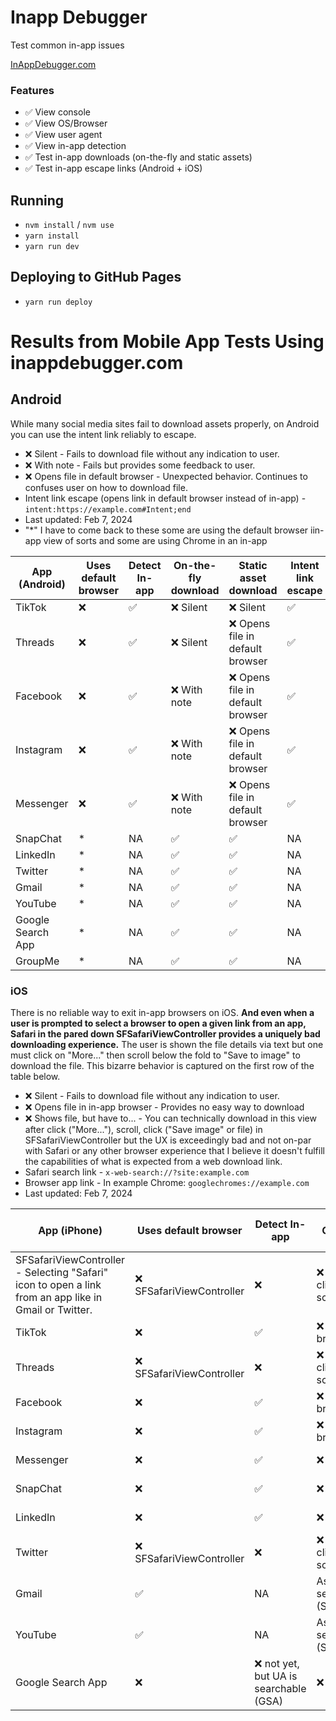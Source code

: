 # Inapp Debugger

Test common in-app issues

[InAppDebugger.com](https://inappdebugger.com)

### Features

- ✅ View console
- ✅ View OS/Browser
- ✅ View user agent
- ✅ View in-app detection
- ✅ Test in-app downloads (on-the-fly and static assets)
- ✅ Test in-app escape links (Android + iOS)

## Running

- `nvm install` / `nvm use`
- `yarn install`
- `yarn run dev`

## Deploying to GitHub Pages

- `yarn run deploy`

# Results from Mobile App Tests Using inappdebugger.com

## Android

While many social media sites fail to download assets properly, on Android you can use the intent link reliably to escape.

- ❌ Silent - Fails to download file without any indication to user.
- ❌ With note - Fails but provides some feedback to user.
- ❌ Opens file in default browser - Unexpected behavior. Continues to confuses user on how to download file.
- Intent link escape (opens link in default browser instead of in-app) - `intent:https://example.com#Intent;end`
- Last updated: Feb 7, 2024
- "\*" I have to come back to these some are using the default browser iin-app view of sorts and some are using Chrome in an in-app

| App (Android)     | Uses default browser | Detect In-app | On-the-fly download | Static asset download            | Intent link escape |
| ----------------- | -------------------- | ------------- | ------------------- | -------------------------------- | ------------------ |
| TikTok            | ❌                   | ✅            | ❌ Silent           | ❌ Silent                        | ✅                 |
| Threads           | ❌                   | ✅            | ❌ Silent           | ❌ Opens file in default browser | ✅                 |
| Facebook          | ❌                   | ✅            | ❌ With note        | ❌ Opens file in default browser | ✅                 |
| Instagram         | ❌                   | ✅            | ❌ With note        | ❌ Opens file in default browser | ✅                 |
| Messenger         | ❌                   | ✅            | ❌ With note        | ❌ Opens file in default browser | ✅                 |
| SnapChat          | \*                   | NA            | ✅                  | ✅                               | NA                 |
| LinkedIn          | \*                   | NA            | ✅                  | ✅                               | NA                 |
| Twitter           | \*                   | NA            | ✅                  | ✅                               | NA                 |
| Gmail             | \*                   | NA            | ✅                  | ✅                               | NA                 |
| YouTube           | \*                   | NA            | ✅                  | ✅                               | NA                 |
| Google Search App | \*                   | NA            | ✅                  | ✅                               | NA                 |
| GroupMe           | \*                   | NA            | ✅                  | ✅                               | NA                 |

### iOS

There is no reliable way to exit in-app browsers on iOS. **And even when a user is prompted to select a browser to open a given link from an app, Safari in the pared down SFSafariViewController provides a uniquely bad downloading experience.** The user is shown the file details via text but one must click on "More..." then scroll below the fold to "Save to image" to download the file. This bizarre behavior is captured on the first row of the table below.

- ❌ Silent - Fails to download file without any indication to user.
- ❌ Opens file in in-app browser - Provides no easy way to download
- ❌ Shows file, but have to... - You can technically download in this view after click ("More..."), scroll, click ("Save image" or file) in SFSafariViewController but the UX is exceedingly bad and not on-par with Safari or any other browser experience that I believe it doesn't fulfill the capabilities of what is expected from a web download link.
- Safari search link - `x-web-search://?site:example.com`
- Browser app link - In example Chrome: `googlechromes://example.com`
- Last updated: Feb 7, 2024

| App (iPhone)                                                                                          | Uses default browser      | Detect In-app                          | On-the-fly download                                                    | Static asset download                                                  | Safari search link         | Browser app link           |
| ----------------------------------------------------------------------------------------------------- | ------------------------- | -------------------------------------- | ---------------------------------------------------------------------- | ---------------------------------------------------------------------- | -------------------------- | -------------------------- |
| SFSafariViewController - Selecting "Safari" icon to open a link from an app like in Gmail or Twitter. | ❌ SFSafariViewController | ❌                                     | ❌ Shows file, but have to click "More..." then scroll to "Save image" | ❌ Shows file, but have to click "More..." then scroll to "Save image" | ❌                         | ✅                         |
| TikTok                                                                                                | ❌                        | ✅                                     | ❌ Opens file in in-app browser                                        | ❌ Opens file in in-app browser                                        | ✅                         | ❌                         |
| Threads                                                                                               | ❌ SFSafariViewController | ❌                                     | ❌ Shows file, but have to click "More..." then scroll to "Save image" | ❌ Shows file, but have to click "More..." then scroll to "Save image" | ❌                         | ✅                         |
| Facebook                                                                                              | ❌                        | ✅                                     | ❌ Opens file in in-app browser                                        | ❌ Opens file in in-app browser                                        | ✅                         | ✅                         |
| Instagram                                                                                             | ❌                        | ✅                                     | ❌ Opens file in in-app browser                                        | ❌ Opens file in in-app browser                                        | ❌                         | ✅                         |
| Messenger                                                                                             | ❌                        | ✅                                     | ❌ Silent                                                              | ❌ Opens file in in-app browser                                        | ✅                         | ✅                         |
| SnapChat                                                                                              | ❌                        | ✅                                     | ❌ Silent                                                              | ❌ Opens file in in-app browser                                        | ✅                         | ✅                         |
| LinkedIn                                                                                              | ❌                        | ✅                                     | ❌ Silent                                                              | ❌ Opens file in in-app browser                                        | ✅                         | ✅                         |
| Twitter                                                                                               | ❌ SFSafariViewController | ❌                                     | ❌ Shows file, but have to click "More..." then scroll to "Save image" | ❌ Shows file, but have to click "More..." then scroll to "Save image" | ❌                         | ✅                         |
| Gmail                                                                                                 | ✅                        | NA                                     | As long as you don't select Safari icon (SFSafariViewController)       | As long as you don't select Safari icon (SFSafariViewController)       | Selected browser dependent | Selected browser dependent |
| YouTube                                                                                               | ✅                        | NA                                     | As long as you don't select Safari icon (SFSafariViewController)       | As long as you don't select Safari icon (SFSafariViewController)       | Selected browser dependent | Selected browser dependent |
| Google Search App                                                                                     | ❌                        | ❌ not yet, but UA is searchable (GSA) | ❌ Silent                                                              | ✅                                                                     | ✅                         | ✅                         |
